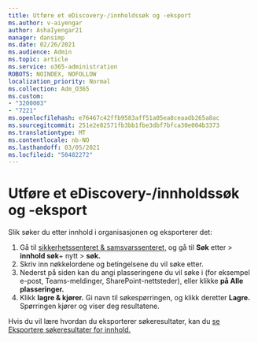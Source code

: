 ```yaml
---
title: Utføre et eDiscovery-/innholdssøk og -eksport
ms.author: v-aiyengar
author: AshaIyengar21
manager: dansimp
ms.date: 02/26/2021
ms.audience: Admin
ms.topic: article
ms.service: o365-administration
ROBOTS: NOINDEX, NOFOLLOW
localization_priority: Normal
ms.collection: Adm_O365
ms.custom:
- "3200003"
- "7221"
ms.openlocfilehash: e76467c42ffb9583aff51a05ea8ceaadb265a8ac
ms.sourcegitcommit: 251e2e82571fb3bb1fbe3dbf7bfca30e004b3373
ms.translationtype: MT
ms.contentlocale: nb-NO
ms.lasthandoff: 03/05/2021
ms.locfileid: "50482272"
---
```

# <a name="perform-an-ediscoverycontent-search-and-export"></a>Utføre et eDiscovery-/innholdssøk og -eksport

Slik søker du etter innhold i organisasjonen og eksporterer det:

1. Gå til [sikkerhetssenteret & samsvarssenteret,](https://go.microsoft.com/fwlink/?linkid=2086958) og gå til **Søk** etter  >  **innhold søk**+ nytt  >  **søk.**
1. Skriv inn nøkkelordene og betingelsene du vil søke etter.
1. Nederst på siden kan du angi plasseringene du vil søke i (for eksempel e-post, Teams-meldinger, SharePoint-nettsteder), eller klikke **på Alle plasseringer.**
1. Klikk **lagre & kjører.** Gi navn til søkespørringen, og klikk deretter **Lagre.** Spørringen kjører og viser deg resultatene.

Hvis du vil lære hvordan du eksporterer søkeresultater, kan du [se Eksportere søkeresultater for innhold.](https://go.microsoft.com/fwlink/?linkid=2102118)

